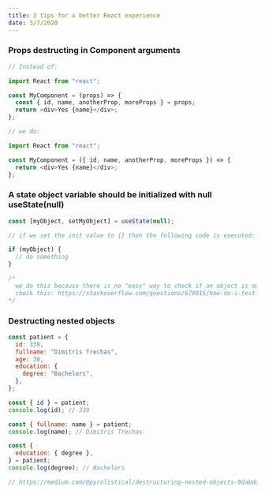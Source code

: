 ```yaml
---
title: 3 tips for a better React experience
date: 3/7/2020
---
```


### Props destructing in Component arguments

```javascript
// Instead of:

import React from "react";

const MyComponent = (props) => {
  const { id, name, anotherProp, moreProps } = props;
  return <div>Yes {name}</div>;
};

// we do:

import React from "react";

const MyComponent = ({ id, name, anotherProp, moreProps }) => {
  return <div>Yes {name}</div>;
};
```

### A state object variable should be initialized with null useState(null)

```javascript
const [myObject, setMyObject] = useState(null);

// if we set the init value to {} then the following code is executed:

if (myObject) {
  // do something
}

/*
  we do this because there is no "easy" way to check if an object is empty
  check this: https://stackoverflow.com/questions/679915/how-do-i-test-for-an-empty-javascript-object
*/
```

### Destructing nested objects

```javascript
const patient = {
  id: 339,
  fullname: "Dimitris Trechas",
  age: 30,
  education: {
    degree: "Bachelors",
  },
};

const { id } = patient;
console.log(id); // 339

const { fullname: name } = patient;
console.log(name); // Dimitris Trechas

const {
  education: { degree },
} = patient;
console.log(degree); // Bachelors

// https://medium.com/@pyrolistical/destructuring-nested-objects-9dabdd01a3b8
```
